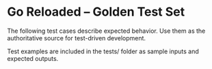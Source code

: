 # Go Reloaded – Golden Test Set

The following test cases describe expected behavior. Use them as the authoritative source for test-driven development.

Test examples are included in the tests/ folder as sample inputs and expected outputs.
